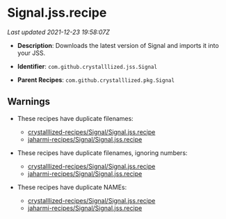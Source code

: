 # Signal.jss.recipe

_Last updated 2021-12-23 19:58:07Z_

- **Description**: Downloads the latest version of Signal and imports it into your JSS.

- **Identifier**: `com.github.crystalllized.jss.Signal`

- **Parent Recipes**: `com.github.crystalllized.pkg.Signal`

## Warnings

- These recipes have duplicate filenames:
    - [crystalllized-recipes/Signal/Signal.jss.recipe](/autopkg-dupe-tracker/crystalllized-recipes/Signal/Signal.jss.recipe)
    - [jaharmi-recipes/Signal/Signal.jss.recipe](/autopkg-dupe-tracker/jaharmi-recipes/Signal/Signal.jss.recipe)

- These recipes have duplicate filenames, ignoring numbers:
    - [crystalllized-recipes/Signal/Signal.jss.recipe](/autopkg-dupe-tracker/crystalllized-recipes/Signal/Signal.jss.recipe)
    - [jaharmi-recipes/Signal/Signal.jss.recipe](/autopkg-dupe-tracker/jaharmi-recipes/Signal/Signal.jss.recipe)

- These recipes have duplicate NAMEs:
    - [crystalllized-recipes/Signal/Signal.jss.recipe](/autopkg-dupe-tracker/crystalllized-recipes/Signal/Signal.jss.recipe)
    - [jaharmi-recipes/Signal/Signal.jss.recipe](/autopkg-dupe-tracker/jaharmi-recipes/Signal/Signal.jss.recipe)